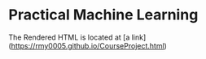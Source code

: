 # Practical Machine Learning

The Rendered HTML is located at
[a link] (https://rmy0005.github.io/CourseProject.html)


